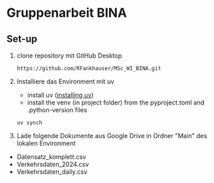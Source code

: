 # Gruppenarbeit BINA

## Set-up

1. clone repository mit GitHub Desktop
    ```
    https://github.com/RFankhauser/MSc_WI_BINA.git
    ```
2. Installiere das Environment mit uv
   - install uv ([installing uv](https://docs.astral.sh/uv/getting-started/installation/))
   - install the venv (in project folder) from the pyproject.toml and .python-version files
    ```
    uv synch
    ```

 3. Lade folgende Dokumente aus Google Drive in Ordner "Main" des lokalen Environment
   - Datensatz_komplett.csv
   - Verkehrsdaten_2024.csv
   - Verkehrsdaten_daily.csv